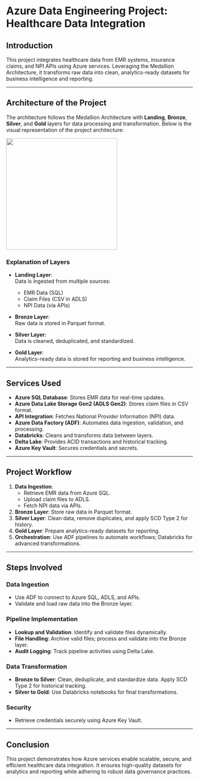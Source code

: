 # Azure Data Engineering Project: Healthcare Data Integration  

## Introduction  
This project integrates healthcare data from EMR systems, insurance claims, and NPI APIs using Azure services. Leveraging the Medallion Architecture, it transforms raw data into clean, analytics-ready datasets for business intelligence and reporting.

---

## Architecture of the Project  
The architecture follows the Medallion Architecture with **Landing**, **Bronze**, **Silver**, and **Gold** layers for data processing and transformation. Below is the visual representation of the project architecture:  

<img src="https://github.com/user-attachments/assets/35b572ea-7917-455f-8edd-f872484ee015" width="300">

### Explanation of Layers  
- **Landing Layer**:  
  Data is ingested from multiple sources:  
  - EMR Data (SQL)  
  - Claim Files (CSV in ADLS)  
  - NPI Data (via APIs)  

- **Bronze Layer**:  
  Raw data is stored in Parquet format.  

- **Silver Layer**:  
  Data is cleaned, deduplicated, and standardized.  

- **Gold Layer**:  
  Analytics-ready data is stored for reporting and business intelligence.  

---

## Services Used  
- **Azure SQL Database**: Stores EMR data for real-time updates.  
- **Azure Data Lake Storage Gen2 (ADLS Gen2)**: Stores claim files in CSV format.  
- **API Integration**: Fetches National Provider Information (NPI) data.  
- **Azure Data Factory (ADF)**: Automates data ingestion, validation, and processing.  
- **Databricks**: Cleans and transforms data between layers.  
- **Delta Lake**: Provides ACID transactions and historical tracking.  
- **Azure Key Vault**: Secures credentials and secrets.

---

## Project Workflow  
1. **Data Ingestion**:  
   - Retrieve EMR data from Azure SQL.  
   - Upload claim files to ADLS.  
   - Fetch NPI data via APIs.  
2. **Bronze Layer**: Store raw data in Parquet format.  
3. **Silver Layer**: Clean data, remove duplicates, and apply SCD Type 2 for history.  
4. **Gold Layer**: Prepare analytics-ready datasets for reporting.  
5. **Orchestration**: Use ADF pipelines to automate workflows; Databricks for advanced transformations.

---

## Steps Involved  

### Data Ingestion  
- Use ADF to connect to Azure SQL, ADLS, and APIs.  
- Validate and load raw data into the Bronze layer.

### Pipeline Implementation  
- **Lookup and Validation**: Identify and validate files dynamically.  
- **File Handling**: Archive valid files; process and validate into the Bronze layer.  
- **Audit Logging**: Track pipeline activities using Delta Lake.

### Data Transformation  
- **Bronze to Silver**: Clean, deduplicate, and standardize data. Apply SCD Type 2 for historical tracking.  
- **Silver to Gold**: Use Databricks notebooks for final transformations.

### Security  
- Retrieve credentials securely using Azure Key Vault.

---

## Conclusion  
This project demonstrates how Azure services enable scalable, secure, and efficient healthcare data integration. It ensures high-quality datasets for analytics and reporting while adhering to robust data governance practices.

